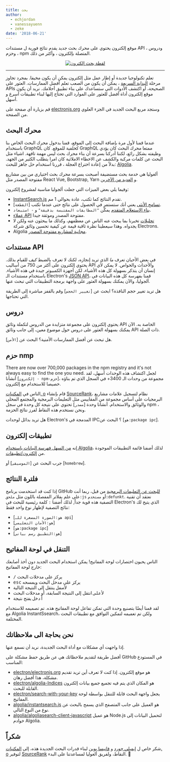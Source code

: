 ```yaml
---
title: بحث
author:
  - echjordan
  - vanessayuenn
  - zeke
date: '2018-06-21'
---
```


موقع إلكترون يحتوي على محرك بحث جديد يقدم نتائج فورية ل مستندات API ، ودروس ، وحزم npm المتصلة بإلكترون ، وأكثر من ذلك.

<figure>
  <a href="https://electronjs.org/?query=resize" style="display: block; text-align: center;">
    <img class="screenshot" src="https://user-images.githubusercontent.com/2289/41683719-417ca80a-7490-11e8-9a52-fb145f4251ba.png" alt="لقطة بحث إلكترون">
  </a>
</figure>

---

تعلم تكنولوجيا جديدة أو إطار عمل مثل إلكترون يمكن أن يكون مخيفا. بمجرد تجاوز مرحلة [البداية السريعة](https://github.com/electron/electron-quick-start) ، يمكن أن يكون من الصعب تعلم أفضل الممارسات. العثور على APIs الصحيحة، أو اكتشف الأدوات التي ستساعدك على بناء تطبيق أحلامك. نريد أن يكون موقع إلكترون أداة أفضل للعثور على الموارد التي تحتاج إليها لبناء تطبيقات أسرع و أسهل.

قم بزيارة أي صفحة على [electronjs.org](https://electronjs.org) وستجد مربع البحث الجديد في الجزء العلوي من الصفحة.

## محرك البحث

عندما قمنا لأول مرة بإضافة البحث إلى الموقع، قمنا بدخول محرك البحث الخاص بنا باستخدام GraphQL كخلفية للموقع. كان GraphQL ممتعا محرك البحث كان يؤدي وظيفته بشكل رائع، لكننا أدركنا بسرعة أن بناء محرك بحث ليس مهمة تافهة. اشياء مثل البحث عن كلمات مركبة والكشف عن الاخطاء الاملائية كان امرا يتطلب الكثير من الجهد. بدلاً من إعادة اختراع العجلة ، قررنا استخدام حل جاهز للبحث: [Algolia](https://algolia.com).

ألغوليا هي خدمة بحث مستضيفة أصبحت بسرعة محرك بحث اختياري من بين مشاريع مفتوحة المصدر مثل React Vue, Bootstrap, Yarn و [العديد من الآخرين](https://community.algolia.com/docsearch/).

وفيما يلي بعض الميزات التي جعلت ألجوليا مناسبة لمشروع إلكترون:

- [InstantSearch.js](https://community.algolia.com/instantsearch.js) تقدم النتائج كما تكتب، عادة بحوالي 1 مم.
- [تسامح الأنثى](https://www.algolia.com/doc/guides/textual-relevance/typo-tolerance/) يعني أنك ستستمر في الحصول على نتائج حتى عندما تكتب [`القطعة`].
- [بناء الاستعلام المتقدم](https://www.algolia.com/doc/api-reference/api-parameters/advancedSyntax/) يمكّن `"المطابقات المقتبسة بدقيقة"` و `- استبعاد`.
- [عملاء API](https://www.algolia.com/doc/api-client/javascript/getting-started/) مفتوحة المصدر وموثقة جيدا.
- [تحليلات](https://www.algolia.com/doc/guides/analytics/analytics-overview/) تخبرنا بما يبحث عنه الناس عن معظمهم، وكذلك ما يبحثون عنه ولكن لا يجدواه. وهذا سيعطينا نظرة ثاقبة قيمة عن كيفية تحسين وثائق شركة Electrons.
- Algolia [مجانية لمشاريع مفتوحة المصدر](https://www.algolia.com/for-open-source).

## مستندات API

في بعض الأحيان تعرف *ما* الذي تريد إنجازه، لكنك لا تعرف بالضبط *كيف* للقيام بذلك. يحتوي إلكترون على أكثر من 750 من أساليب API والأحداث والخواص. لا يمكن لأي إنسان أن يتذكر بسهولة كل هذه الأشياء، لكن أجهزة الكمبيوتر جيدة في هذه الأشياء. باستخدام مستندات الـ Electron's [JSON API](https://electronjs.org/blog/api-docs-json-schema)، قمنا بفهرسة كل هذه البيانات في ألجوليا، والآن يمكنك بسهولة العثور على واجهة برمجة التطبيقات التي تبحث عنها.

هل تريد تغيير حجم النافذة؟ ابحث عن [`تغيير الحجم`] وقم بالقفز مباشرة إلى الطريقة التي تحتاجها.

## دروس

يحتوي إلكترون على مجموعة متزايدة من الدروس لتكملة وثائق API الخاصة به. الآن يمكنك بسهولة العثور على دروس حول موضوع معين، إلى جانب وثائق API ذات الصلة.

هل تبحث عن أفضل الممارسات الأمنية؟ البحث عن [`الأمن`].

## حزم nmp

There are now over 700,000 packages in the npm registry and it's not always easy to find the one you need. لجعل اكتشاف هذه الوحدات أسهل، لقد أنشأنا [`إلكترون - npm-حزم`]، مجموعة من وحدات الـ 3400+ في السجل الذي تم بناؤه خصيصا للاستخدام مع إلكترون.

الناس في [المكتبات. o](https://libraries.io) قام بإنشاء [SourceRank](https://docs.libraries.io/overview.html#sourcerank)، نظام لتسجيل علامات مشاريع البرمجيات على أساس مجموعة من المقاييس مثل التعليمات البرمجية والمجتمع المحلي والوثائق والاستخدام. أنشأنا وحدة [`مصدر`] تحتوي على نتيجة كل وحدة في سجل npm ، ونحن نستخدم هذه النقاط لفرز نتائج الحزمة.

هل تريد بدائل لوحدات Electron's المدمجة في IPC؟ البحث عن [`هو:package ipc`].

## تطبيقات إلكترون

إنه [من السهل فهرسة البيانات باستخدام Algolia](https://github.com/electron/algolia-indices)، لذلك أضفنا قائمة التطبيقات الموجودة من [إلكترون/تطبيقات](https://github.com/electron/apps).

جرب البحث عن [`الموسيقى`] أو [`homebrew`].

## فلترة النتائج

إذا كنت قد استخدمت برنامج GitHub [للبحث عن التعليمات البرمجية](https://github.com/search) من قبل، ربما أنت على علم بفلاتر المفصلة باللون مثل `ملحق:js` أو `مستخدم:defunkt`. نعتقد أن تقنية التصفية هذه قوية جداً, لذلك أضفنا `:` كلمة رئيسية للبحث في Electron's الذي يتيح لك نتائج التصفية لإظهار نوع واحد فقط:

- [`هو:الصورة المصغرة للـ api`]
- [`هو:الأمان التعليمي`]
- [`هو:package ipc`]
- [`هو:التطبيق رسم بياني`]

## التنقل في لوحة المفاتيح

الناس يحبون اختصارات لوحة المفاتيح! يمكن استخدام البحث الجديد دون أخذ أصابعك خارج لوحة المفاتيح:

- <kbd>/</kbd> يركز على مدخلات البحث
- <kbd>esc</kbd> يركز على مدخل البحث ويمسحه
- <kbd>لأسفل</kbd> ينتقل إلى النتيجة التالية
- <kbd>لأعلى</kbd> انتقل إلى النتيجة السابقة، أو مدخلات البحث
- <kbd>أدخل</kbd> يفتح نتيجة

لقد قمنا أيضًا بتصنيع وحدة [](https://github.com/electron/search-with-your-keyboard/) التي تمكن تفاعل لوحة المفاتيح هذه. تم تصميمه للاستخدام مع Algolia InstantSsearch، ولكن تم تعميمه لتمكين التوافق مع تطبيقات البحث المختلفة.

## نحن بحاجة الى ملاحظاتك

إذا واجهت أي مشكلات مع أداة البحث الجديدة، نريد أن نسمع عنها.

أفضل طريقة لتقديم ملاحظاتك هي عن طريق حفظ مشكلة على GitHub في المستودع المناسب:

- [electron/electronjs.org](https://github.com/electron/electronjs.org) هو موقع إلكترون. إذا كنت لا تعرف أين تريد تقديم مشكلة، هذا أفضل رهان.
- [electron/algolia-Indices](https://github.com/electron/algolia-indices) هو المكان الذي يتم فيه تجميع جميع بيانات إلكترون القابلة للبحث.
- [electron/search-with-your-key](https://github.com/electron/search-with-your-keyboard) يجعل واجهة البحث قابلة للتنقل بواسطة لوحة المفاتيح.
- [algolia/instantsearch.js](https://github.com/algolia/instantsearch.js) هو العميل على جانب المتصفح الذي يسمح بالبحث عن نوع من النوع التالي.
- [algolia/algoliasearch-client-javascript](https://github.com/algolia/algoliasearch-client-javascript) هو عميل Node.js لتحميل البيانات إلى خوادم Algolia.

## شكراً

شكر خاص ل [إيميلي جورد](https://github.com/echjordan) و [فانيسا يوين](https://github.com/vanessayuenn) لبناء قدرات البحث الجديدة هذه، إلى [المكتبات. o](https://libraries.io) لتوفير [SourceRank](https://docs.libraries.io/overview.html#sourcerank) النقاط، ولفريق ألغوليا لمساعدتنا على البدء. 🍹